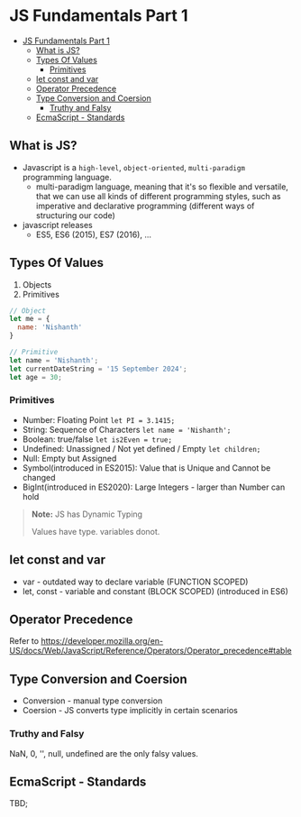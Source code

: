 # JS Fundamentals Part 1

- [JS Fundamentals Part 1](#js-fundamentals-part-1)
  - [What is JS?](#what-is-js)
  - [Types Of Values](#types-of-values)
    - [Primitives](#primitives)
  - [let const and var](#let-const-and-var)
  - [Operator Precedence](#operator-precedence)
  - [Type Conversion and Coersion](#type-conversion-and-coersion)
    - [Truthy and Falsy](#truthy-and-falsy)
  - [EcmaScript - Standards](#ecmascript---standards)

## What is JS?

- Javascript is a `high-level`, `object-oriented`, `multi-paradigm` programming language.
  - multi-paradigm language, meaning that it's so flexible and versatile, that we can use all kinds of different programming styles, such as imperative and declarative programming (different ways of structuring our code)
- javascript releases
  - ES5, ES6 (2015), ES7 (2016), ...

## Types Of Values

1. Objects
2. Primitives

  ```javascript
  // Object
  let me = {
    name: 'Nishanth'
  }

  // Primitive
  let name = 'Nishanth';
  let currentDateString = '15 September 2024';
  let age = 30;
  ```

### Primitives

- Number: Floating Point `let PI = 3.1415;`
- String: Sequence of Characters `let name = 'Nishanth';`
- Boolean: true/false `let is2Even = true;`
- Undefined: Unassigned / Not yet defined / Empty `let children;`
- Null: Empty but Assigned
- Symbol(introduced in ES2015): Value that is Unique and Cannot be changed
- BigInt(introduced in ES2020): Large Integers - larger than Number can hold

> **Note:** JS has Dynamic Typing
>
> Values have type. variables donot.

## let const and var

- var - outdated way to declare variable (FUNCTION SCOPED)
- let, const - variable and constant (BLOCK SCOPED) (introduced in ES6)

## Operator Precedence

Refer to <https://developer.mozilla.org/en-US/docs/Web/JavaScript/Reference/Operators/Operator_precedence#table>

## Type Conversion and Coersion

- Conversion - manual type conversion
- Coersion - JS converts type implicitly in certain scenarios

### Truthy and Falsy

NaN, 0, '', null, undefined are the only falsy values.

## EcmaScript - Standards

TBD;
